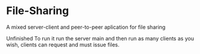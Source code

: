 # File-Sharing
A mixed server-client and peer-to-peer aplication for file sharing

Unfinished
To run it run the server main and then run as many clients as you wish, clients can request and must issue files.
